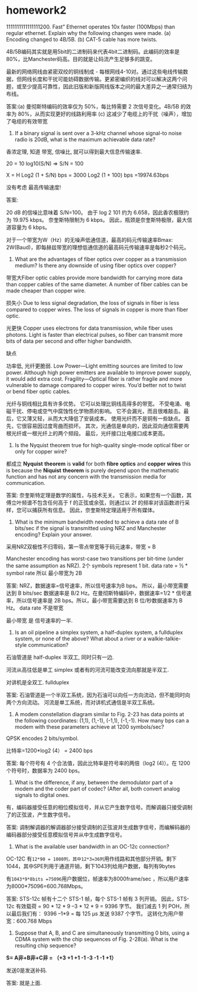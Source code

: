 # homework2

1111111111111111200\. Fast” Ethernet operates 10x faster (100Mbps) than regular ethernet. Explain why the following changes were made. (a) Encoding changed to 4B/5B. (b) CAT-5 cable has more twists.

4B/5B编码其实就是用5bit的二进制码来代表4bit二进制码。此编码的效率是80%，比Manchester码高。目的就是让码流产生足够多的跳变。

最新的网络网线由紧密双绞的铜线制成 - 每根网线4-10对。通过这些电线传输数据，但网线长度和干扰可能妨碍数据传输。更紧密编织的线对可以解决这两个问题，或至少提高可靠性，因此旧版和新版网线版本之间的最大差异之一通常归结为布线。

答案:(a) 曼彻斯特编码的效率仅为 50%，每比特需要 2 次信号变化。4B/5B 的效率为 80%，从而实现更好的线路利用率 (c) 这减少了电缆上的干扰（噪声），增加了电缆的有效带宽

1. If a binary signal is sent over a 3-kHz channel whose signal-to noise radio is 20dB, what is the maximum achievable data rate?

香浓定理, 知道 带宽, 信噪比, 就可以得到最大信息传输速率.

20 = 10 log10(S/N) => S/N = 100

X = H Log2 (1 + S/N) bps = 3000 Log2 (1 + 100) bps =19974.63bps

没有考虑 最高传输速度!

答案:

20 dB 的信噪比意味着 S/N=100。 由于 log 2 101 约为 6.658，因此香农极限约为 19.975 kbps。 奈奎斯特限制为 6 kbps。 因此，瓶颈是奈奎斯特极限，最大信道容量为 6 kbps。

对于一个带宽为W（Hz）的无噪声低通信道，最高的码元传输速率Bmax: 2W(Baud)，即每赫兹带宽的理想低通信道的最高码元传输速率是每秒2个码元。

1. What are the advantages of fiber optics over copper as a transmission medium? Is there any downside of using fiber optics over copper?

带宽大Fiber optic cables provide more bandwidth for carrying more data than copper cables of the same diameter. A number of fiber cables can be made cheaper than copper wire.

损失小 Due to less signal degradation, the loss of signals in fiber is less compared to copper wires. The loss of signals in copper is more than fiber optic.

光更快 Copper uses electrons for data transmission, while fiber uses photons. Light is faster than electrical pulses, so fiber can transmit more bits of data per second and offer higher bandwidth.

缺点

功率低, 光纤更脆弱. Low Power—Light emitting sources are limited to low power. Although high power emitters are available to improve power supply, it would add extra cost. Fragility—Optical fiber is rather fragile and more vulnerable to damage compared to copper wires. You’d better not to twist or bend fiber optic cables.

光纤与铜线相比具有许多优势。 它可以处理比铜线高得多的带宽。 不受电涌、电磁干扰、停电或空气中腐蚀性化学物质的影响。 它不会漏光，而且很难敲击。最后，它又薄又轻，从而大大降低了安装成本。 使用光纤而不是铜有一些缺点。 首先，它很容易因过度弯曲而损坏。 其次，光通信是单向的，因此双向通信需要两根光纤或一根光纤上的两个频段。 最后，光纤接口比电接口成本更高。

1. Is the Nyquist theorem true for high-quality single-mode optical fiber or only for copper wire?

都成立 **Nyquist** **theorem** is **valid** for both **fibre** **optics** and **copper** **wires** this is because the **Niquist** **theorem** is purely depend upon the mathematic function and has not any concern with the transmission media for communication.

答案: 奈奎斯特定理是数学的属性，与技术无关。 它表示，如果您有一个函数，其傅立叶频谱不包含任何高于 f 的正弦或余弦，则通过以 2f 的频率对该函数进行采样，您可以捕获所有信息。 因此，奈奎斯特定理适用于所有媒体。

1. What is the minimum bandwidth needed to achieve a data rate of B bits/sec if the signal is transmitted using NRZ and Manchester encoding? Explain your answer.

采用NRZ双极性不归零码，第一零点带宽等于码元速率，带宽 = B

Manchester encoding has worst-case two transitions per bit-time (under the same assumption as NRZ). 2个 symbols represent 1 bit. data rate = ½ \* symbol rate 所以 最小带宽为 2B

答案: NRZ，数据速率=信号速率，所以信号速率为B bps。 所以，最小带宽需要达到 B bits/sec 数据速率是 B/2 Hz。在曼彻斯特编码中，数据速率=1/2 \* 信号速率，所以信号速率是 2B bps。所以，最小带宽需要达到 B 位/秒数据速率为 B Hz。 data rate 不是带宽

最小带宽 是 信号速率的一半.

1. Is an oil pipeline a simplex system, a half-duplex system, a fullduplex system, or none of the above? What about a river or a walkie-talkie-style communication?

石油管道是 half-duplex 半双工, 同时只有一边.

河流从高往低是单工 simplex 或者有的河流可能改变流向那就是半双工.

对讲机是全双工. fullduplex

答案: 石油管道是一个半双工系统，因为石油可以向任一方向流动，但不能同时向两个方向流动。 河流是单工系统，而对讲机式通信是半双工系统。

1. A modem constellation diagram similar to Fig. 2-23 has data points at the following coordinates: (1,1), (1,-1), (-1,1), (-1,-1). How many bps can a modem with these parameters achieve at 1200 symbols/sec?

QPSK encodes 2 bits/symbol.

比特率=1200\*log2 (4） = 2400 bps

答案: 每个符号有 4 个合法值，因此比特率是符号率的两倍（log2 (4)）。在 1200 个符号时，数据率为 2400 bps。

1. What is the difference, if any, between the demodulator part of a modem and the coder part of codec? (After all, both convert analog signals to digital ones.

有，编码器接受任意的相位模拟信号，并从它产生数字信号。而解调器只接受调制了的正弦波，产生数字信号。

答案: 调制解调器的解调器部分接受调制的正弦波并生成数字信号，而编解码器的编码器部分接受任意模拟信号并从中生成数字信号。

1. What is the available user bandwidth in an OC-12c connection?

OC-12C 有`12*90 = 1080列，其中12*3=36列`用作线路和其他部分开销。剩下1044，其中SPE列用于通道开销，剩下1043列给用户数据，每列有9bytes

有`1043*9*8bits =75096`用户数据位，帧速率为8000frame/sec ，所以用户速率为8000\*75096=600.768Mbps。

答案: STS-12c 帧有十二个 STS-1 帧，每个 STS-1 帧有 3 列开销。 因此，STS-12c 有效载荷 = 90 \* 12 \* 9 –3 \* 12 \* 9 = 9396 字节。 我们减去 1 列 POH，所以最后我们有： 9396 –1\*9 = 每 125 μs 发送 9387 个字节。 这转化为用户带宽：600.768 Mbps

1. Suppose that A, B, and C are simultaneously transmitting 0 bits, using a CDMA system with the chip sequences of Fig. 2-28(a). What is the resulting chip sequence?

**S= A非+B非+C非 = （+3 +1 +1 -1 -3 -1 -1 +1）**

发送0是发送补码.

答案: 就是上面.

